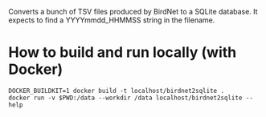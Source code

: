 Converts a bunch of TSV files produced by BirdNet to a SQLite database.
It expects to find a YYYYmmdd_HHMMSS string in the filename.

# How to build and run locally (with Docker)

```
DOCKER_BUILDKIT=1 docker build -t localhost/birdnet2sqlite .
docker run -v $PWD:/data --workdir /data localhost/birdnet2sqlite --help
```
